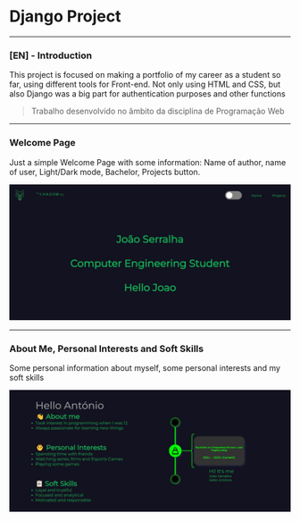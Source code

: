 # Django Project

---
### [EN] - Introduction

This project is focused on making a portfolio of my career as a student so far, using different tools for Front-end. Not only using HTML and CSS, but also Django was a big part for authentication purposes and other functions

> Trabalho desenvolvido no âmbito da disciplina de Programação Web

---
### Welcome Page

Just a simple Welcome Page with some information: Name of author, name of user, Light/Dark mode, Bachelor, Projects button.

![](pwproject1.jpg?raw=true "Welcome Page")

---
### About Me, Personal Interests and Soft Skills

Some personal information about myself, some personal interests and my soft skills

![](pwproject2.jpg?raw=true "About Me")
